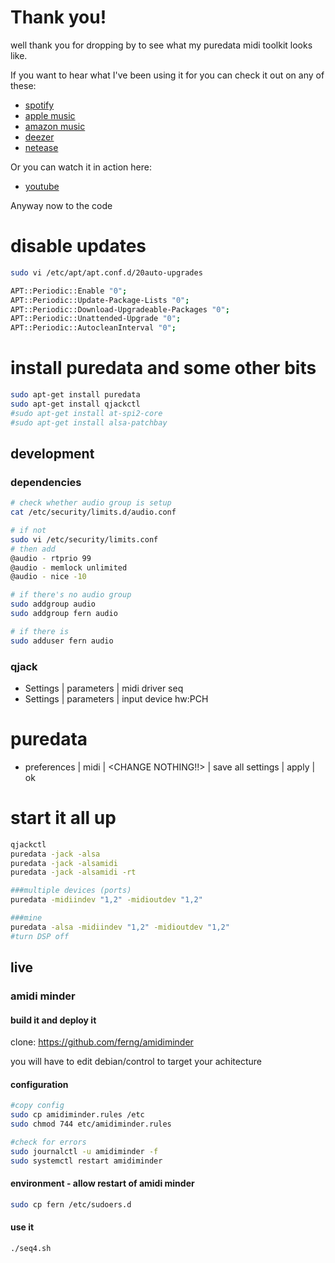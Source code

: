 # Thank you!
well thank you for dropping by to see what my puredata midi toolkit looks like.

If you want to hear what I've been using it for you can check it out on any of these:

* [spotify](https://artists.spotify.com/c/artist/4YN1v2Aa012rJmh4dojhJa/profile/overview)
* [apple music](https://music.apple.com/gb/album/one-hay-ep/1611898320?uo=4&app=music)
* [amazon music](https://music.amazon.co.uk/artists/B09TGXTL2V/scroll-wheel)
* [deezer](https://www.deezer.com/en/artist/161897102)
* [netease](https://music.163.com/#/artist?id=51676496)

Or you can watch it in action here:
* [youtube](https://www.youtube.com/channel/UC57FtOVpoylLd5JILW6J8-g)


Anyway now to the code
# disable updates
```bash
sudo vi /etc/apt/apt.conf.d/20auto-upgrades

APT::Periodic::Enable "0";
APT::Periodic::Update-Package-Lists "0";
APT::Periodic::Download-Upgradeable-Packages "0";
APT::Periodic::Unattended-Upgrade "0";
APT::Periodic::AutocleanInterval "0";

```

# install puredata and some other bits
```bash
sudo apt-get install puredata
sudo apt-get install qjackctl
#sudo apt-get install at-spi2-core
#sudo apt-get install alsa-patchbay
```

## development
### dependencies
```bash
# check whether audio group is setup
cat /etc/security/limits.d/audio.conf

# if not
sudo vi /etc/security/limits.conf
# then add
@audio - rtprio 99
@audio - memlock unlimited
@audio - nice -10

# if there's no audio group
sudo addgroup audio
sudo addgroup fern audio

# if there is
sudo adduser fern audio
```

### qjack
* Settings | parameters | midi driver seq
* Settings | parameters | input device hw:PCH

# puredata
* preferences | midi | <CHANGE NOTHING!!> | save all settings | apply | ok

# start it all up

```bash
qjackctl
puredata -jack -alsa
puredata -jack -alsamidi
puredata -jack -alsamidi -rt

###multiple devices (ports)
puredata -midiindev "1,2" -midioutdev "1,2"

###mine
puredata -alsa -midiindev "1,2" -midioutdev "1,2"
#turn DSP off
```

## live
### amidi minder

#### build it and deploy it
clone:
https://github.com/ferng/amidiminder

you will have to edit debian/control to target your achitecture

#### configuration
```bash
#copy config
sudo cp amidiminder.rules /etc
sudo chmod 744 etc/amidiminder.rules

#check for errors
sudo journalctl -u amidiminder -f
sudo systemctl restart amidiminder
```

#### environment - allow restart of amidi minder
```bash
sudo cp fern /etc/sudoers.d
```

#### use it
```bash
./seq4.sh
```
